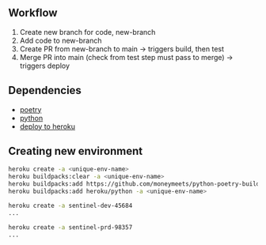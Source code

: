 ## Workflow
1. Create new branch for code, new-branch
1. Add code to new-branch
1. Create PR from new-branch to main -> triggers build, then test
1. Merge PR into main (check from test step must pass to merge) -> triggers deploy


## Dependencies
- [poetry](https://github.com/abatilo/actions-poetry)
- [python](https://github.com/actions/setup-python)
- [deploy to heroku](https://github.com/marketplace/actions/deploy-to-heroku)


## Creating new environment
~~~ bash
heroku create -a <unique-env-name>
heroku buildpacks:clear -a <unique-env-name>
heroku buildpacks:add https://github.com/moneymeets/python-poetry-buildpack.git -a <unique-env-name>
heroku buildpacks:add heroku/python -a <unique-env-name>

heroku create -a sentinel-dev-45684
...

heroku create -a sentinel-prd-98357
...
~~~
